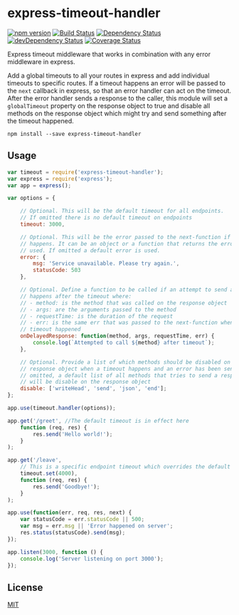 # express-timeout-handler

[![npm version](https://badge.fury.io/js/express-timeout-handler.svg)](https://badge.fury.io/js/express-timeout-handler) [![Build Status](https://travis-ci.org/debitoor/express-timeout-handler.svg?branch=master)](https://travis-ci.org/debitoor/express-timeout-handler) [![Dependency Status](https://david-dm.org/debitoor/express-timeout-handler.svg)](https://david-dm.org/debitoor/express-timeout-handler) [![devDependency Status](https://david-dm.org/debitoor/express-timeout-handler/dev-status.svg)](https://david-dm.org/debitoor/express-timeout-handler#info=devDependencies) [![Coverage Status](https://coveralls.io/repos/github/debitoor/express-timeout-handler/badge.svg?branch=master)](https://coveralls.io/github/debitoor/express-timeout-handler?branch=master)

Express timeout middleware that works in combination with any error middleware in express.

Add a global timeouts to all your routes in express and add individual timeouts to specific routes. If a timeout happens an error will be passed to the ``next`` callback in express, so that an error handler can act on the timeout. After the error handler sends a response to the caller, this module will set a ``globalTimeout`` property on the response object to true and disable all methods on the response object which might try and send something after the timeout happened.

	npm install --save express-timeout-handler

## Usage

```javascript
var timeout = require('express-timeout-handler');
var express = require('express');
var app = express();

var options = {

	// Optional. This will be the default timeout for all endpoints.
	// If omitted there is no default timeout on endpoints
	timeout: 3000,

	// Optional. This will be the error passed to the next-function if a timeout
	// happens. It can be an object or a function that returns the error to be
	// used. If omitted a default error is used.
	error: {
		msg: 'Service unavailable. Please try again.',
		statusCode: 503
	},

	// Optional. Define a function to be called if an attempt to send a response
	// happens after the timeout where:
	// - method: is the method that was called on the response object
	// - args: are the arguments passed to the method
	// - requestTime: is the duration of the request
	// - err: is the same err that was passed to the next-function when the
	// timeout happened
	onDelayedResponse: function(method, args, requestTime, err) {
		console.log(`Attempted to call ${method} after timeout`);
	},

	// Optional. Provide a list of which methods should be disabled on the
	// response object when a timeout happens and an error has been sent. If
	// omitted, a default list of all methods that tries to send a response
	// will be disable on the response object
	disable: ['writeHead', 'send', 'json', 'end'];
};

app.use(timeout.handler(options));

app.get('/greet', //The default timeout is in effect here
	function (req, res) {
		res.send('Hello world!');
	}
);

app.get('/leave',
	// This is a specific endpoint timeout which overrides the default timeout
	timeout.set(4000),
	function (req, res) {
		res.send('Goodbye!');
	}
);

app.use(function(err, req, res, next) {
	var statusCode = err.statusCode || 500;
	var msg = err.msg || 'Error happened on server';
	res.status(statusCode).send(msg);
});

app.listen(3000, function () {
	console.log('Server listening on port 3000');
});
```

## License

[MIT](http://opensource.org/licenses/MIT)
